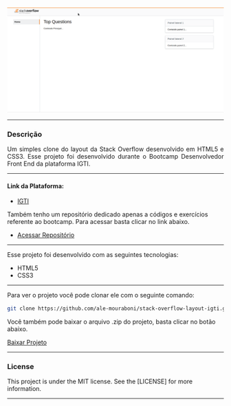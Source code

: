 ![Primeira Página](readme/demo.gif)

---

<div style="text-align: justify">

### Descrição
Um simples clone do layout da Stack Overflow desenvolvido em HTML5 e CSS3. Esse projeto foi desenvolvido durante o Bootcamp Desenvolvedor Front End da plataforma IGTI.

</div>

---

#### Link da Plataforma:

* [IGTI](https://www.igti.com.br/)

Também tenho um repositório dedicado apenas a códigos e exercícios referente ao bootcamp. Para acessar basta clicar no link abaixo.

* [Acessar Repositório](https://github.com/ale-mouraboni/igti-frontend-bootcamp-study.git)

---

Esse projeto foi desenvolvido com as seguintes tecnologias:
* HTML5
* CSS3

---

Para ver o projeto você pode clonar ele com o seguinte comando:    

```sh
git clone https://github.com/ale-mouraboni/stack-overflow-layout-igti.git
```  
  
Você também pode baixar o arquivo .zip do projeto, basta clicar no botão abaixo.  
  
[Baixar Projeto](https://github.com/ale-mouraboni/stack-overflow-layout-igti/archive/refs/heads/main.zip)

---

### License
This project is under the MIT license. See the [LICENSE] for more information.

---
